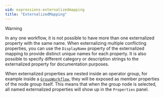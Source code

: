 ```yaml
---
uid: expressions-externalizedmapping
title: "ExternalizedMapping"
---
```


> [!Warning]
> In any one workflow, it is not possible to have more than one externalized property with the same name. When externalizing multiple conflicting properties, you can use the `DisplayName` property of the externalized mapping to provide distinct unique names for each property. It is also possible to specify different category or description strings to the externalized property for documentation purposes.

When externalized properties are nested inside an operator group, for example inside a [`GroupWorkflow`](xref:Bonsai.Expressions.GroupWorkflowBuilder), they will be exposed as member properties of the node group itself. This means that when the group node is selected, all named externalized properties will show up in the `Properties` panel.